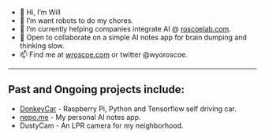 - 👋 Hi, I’m Will
- 🙏 I’m want robots to do my chores.
- 🌱 I’m currently helping companies integrate AI @ [roscoelab.com](www.roscoelab.com). 
- 💞️ Open to collaborate on  a simple AI notes app for brain dumping and thinking slow. 
- 📫 Find me at [wroscoe.com](www.wroscoe.com) or twitter @wyoroscoe.

----------

## Past and Ongoing projects include: 
- [DonkeyCar](www.diyrobocars.com) - Raspberry Pi, Python and Tensorflow self driving car.
- [nepo.me](www.nepo.me) - My personal AI notes app.
- DustyCam - An LPR camera for my neighborhood.

<!---
wroscoe/wroscoe is a ✨ special ✨ repository because its `README.md` (this file) appears on your GitHub profile.
You can click the Preview link to take a look at your changes.
--->

